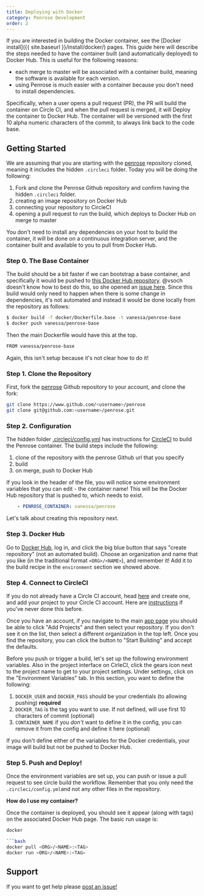 ```yaml
---
title: Deploying with Docker
category: Penrose Development
order: 2
---
```


If you are interested in building the Docker container, see the [Docker install]({{ site.baseurl }}/install/docker/)
pages. This guide here will describe the steps needed to have the container built (and automatically deployed)
to Docker Hub. This is useful for the following reasons:

 - each merge to master will be associated with a container build, meaning the software is available for each version.
 - using Penrose is much easier with a container because you don't need to install dependencies.

Specifically, when a user opens a pull request (PR), the PR will build the container on Circle CI, and when the pull request is merged, it will Deploy the container to Docker Hub. The container will be versioned with the first 10 alpha numeric characters of the commit, to always link back to the code base.

## Getting Started

We are assuming that you are starting with the [penrose](https://www.github.com/penrose/penrose) repository cloned, meaning it includes the hidden `.circleci` folder.  Today you will be doing the following:

  1.  Fork and clone the Penrose Github repository and confirm having the hidden `.circleci` folder.
  2.  creating an image repository on Docker Hub
  3.  connecting your repository to CircleCI
  4.  opening a pull request to run the build, which deploys to Docker Hub on merge to master

You don't need to install any dependencies on your host to build the
container, it will be done on a continuous integration server, and the
container built and available to you to pull from Docker Hub.

### Step 0. The Base Container

The build should be a bit faster if we can bootstrap a base container, and specifically it 
would be pushed to [this Docker Hub repository](https://hub.docker.com/r/vanessa/penrose-base/).
@vsoch doesn't know how to best do this, so she opened an [issue here](https://github.com/commercialhaskell/stack/issues/4419).
Since this build would only need to happen when there is some change in dependencies, it's not
automated and instead it would be done locally from the repository as follows:

```bash
$ docker build -f docker/Dockerfile.base -t vanessa/penrose-base
$ docker push vanessa/penrose-base
```

Then the main Dockerfile would have this at the top.

```bash
FROM vanessa/penrose-base
```

Again, this isn't setup because it's not clear how to do it!


### Step 1. Clone the Repository

First, fork the [penrose](https://www.github.com/penrose/penrose)
Github repository to your account, and clone the fork:

```bash
git clone https://www.github.com/<username>/penrose
git clone git@github.com:<username>/penrose.git
```

### Step 2. Configuration

The hidden folder [.circleci/config.yml](.circleci/config.yml) has instructions for
[CircleCI](https://circleci.com/dashboard/) to build the Penrose container.
The build steps include the following:

 1.  clone of the repository with the penrose Github url that you specify
 2.  build
 3.  on merge, push to Docker Hub

If you look in the header of the file, you will notice some environment variables
that you can edit - the container name! This will be the Docker Hub repository
that is pushed to, which needs to exist. 

```yaml
    - PENROSE_CONTAINER: vanessa/penrose
```

Let's talk about creating this repository next.

### Step 3. Docker Hub

Go to [Docker Hub](https://hub.docker.com/), log in, and click the big
blue button that says "create repository" (not an automated build).
Choose an organization and name that you like (in the traditional format
`<ORG>/<NAME>`), and remember it! Add it to the build recipe
in the `environment` section we showed above.

### Step 4. Connect to CircleCI

If you do not already have a Circle CI account, head [here](https://circleci.com/signup/) and create one, and
add your project to your Circle CI account.  Here are [instructions](https://circleci.com/docs/getting-started/) if you've never done this before.

Once you have an account, if you navigate to the main [app page](https://circleci.com/dashboard/)
you should be able to click "Add Projects" and then select your
repository. If you don't see it on the list, then select a different
organization in the top left. Once you find the repository, you can
click the button to "Start Building" and accept the defaults.

Before you push or trigger a build, let's set up the following
environment variables. Also in the project interface on CirleCI, click
the gears icon next to the project name to get to your project settings.
Under settings, click on the "Environment Variables" tab. In this
section, you want to define the following:

1.  `DOCKER_USER` and `DOCKER_PASS` should be your credentials (to allowing pushing) **required**
2.  `DOCKER_TAG` is the tag you want to use. If not defined, will use first 10 characters of commit (optional)
3.  `CONTAINER_NAME` if you *don't* want to define it in the config, you can remove it from the config and define it here (optional)

If you don't define either of the variables for the Docker credentials, your image
will build but not be pushed to Docker Hub.

### Step 5. Push and Deploy!

Once the environment variables are set up, you can push or issue a pull
request to see circle build the workflow. Remember that you only need
the `.circleci/config.yml`and not any other files in the repository. 

**How do I use my container?**

Once the container is deployed, you should see it appear (along with tags)
on the associated Docker Hub page. The basic run usage is:

```bash
docker 

```bash
docker pull <ORG>/<NAME>:<TAG>
docker run <ORG>/<NAME>:<TAG>
```

## Support
If you want to get help please [post an issue!](https://www.github.com/penrose/penrose/issues/)
